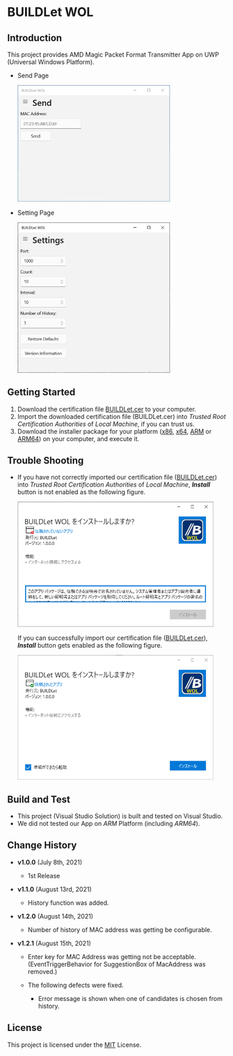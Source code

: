 BUILDLet WOL
============

Introduction
------------

This project provides AMD Magic Packet Format Transmitter App on UWP (Universal Windows Platform).

- Send Page  

  <img src="./README/SendPage_v1.0.0.png" alt="Send Page" width="350">

- Setting Page

  <img src="./README/SettingPage_v1.2.0.png" alt="Setting Page" width="350">

Getting Started
---------------

1. Download the certification file [BUILDLet.cer](./Certificate/BUILDLet.cer) to your computer.
2. Import the downloaded certification file (BUILDLet.cer) into *Trusted Root Certification Authorities* of *Local Machine*, if you can trust us.
3. Download the installer package for your platform ([x86](./BUILDLet.WOL/AppPackages/BUILDLet.WOL_1.2.1.0_x86_Test/BUILDLet.WOL_1.2.1.0_x86.msix), [x64](./BUILDLet.WOL/AppPackages/BUILDLet.WOL_1.2.1.0_x64_Test/BUILDLet.WOL_1.2.1.0_x64.msix), [ARM](./BUILDLet.WOL/AppPackages/BUILDLet.WOL_1.2.1.0_ARM_Test/BUILDLet.WOL_1.2.1.0_ARM.msix) or [ARM64](./BUILDLet.WOL/AppPackages/BUILDLet.WOL_1.2.1.0_ARM64_Test/BUILDLet.WOL_1.2.1.0_ARM64.msix)) on your computer, and execute it.

Trouble Shooting
----------------

- If you have not correctly imported our certification file ([BUILDLet.cer](./Certificate/BUILDLet.cer)) into *Trusted Root Certification Authorities* of *Local Machine*, _**Install**_ button is not enabled as the following figure.

  <img src="./README/Installer_not_trusted_app.png" alt="Not Trusted App" width="450">

  If you can successfully import our certification file ([BUILDLet.cer](Certificate/BUILDLet.cer)), _**Install**_ button gets enabled as the following figure.

  <img src="./README/Installer_trusted_app.png" alt="Trusted App" width="450">

Build and Test
--------------

- This project (Visual Studio Solution) is built and tested on Visual Studio.
- We did not tested our App on *ARM* Platform (including *ARM64*).

Change History
--------------

- **v1.0.0** (July 8th, 2021)
  - 1st Release

- **v1.1.0** (August 13rd, 2021)
  - History function was added.

- **v1.2.0** (August 14th, 2021)
  - Number of history of MAC address was getting be configurable.

- **v1.2.1** (August 15th, 2021)
  - Enter key for MAC Address was getting not be acceptable.
    (EventTriggerBehavior for SuggestionBox of MacAddress was removed.)

  - The following defects were fixed.
    - Error message is shown when one of candidates is chosen from history.

License
-------

This project is licensed under the [MIT](https://opensource.org/licenses/MIT) License.
